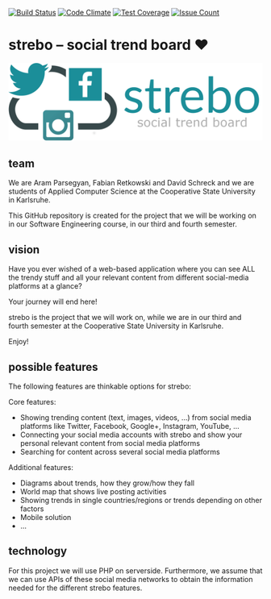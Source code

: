 [![Build Status](https://travis-ci.org/strebo/strebo.svg)](https://travis-ci.org/strebo/strebo) 
[![Code Climate](https://codeclimate.com/github/strebo/strebo/badges/gpa.svg)](https://codeclimate.com/github/strebo/strebo)
 [![Test Coverage](https://codeclimate.com/github/strebo/strebo/badges/coverage.svg)](https://codeclimate.com/github/strebo/strebo/coverage) [![Issue Count](https://codeclimate.com/github/strebo/strebo/badges/issue_count.svg)](https://codeclimate.com/github/strebo/strebo)

# strebo – social trend board ❤
![strebo - social trend board](/resources/logo-large-with-subtitle.png "strebo - social trend board")

## team
We are Aram Parsegyan, Fabian Retkowski and David Schreck and we are students of Applied Computer Science at the Cooperative State University in Karlsruhe.

This GitHub repository is created for the project that we will be working on in our Software Engineering course, in our third and fourth semester.

## vision

Have you ever wished of a web-based application where you can see ALL the trendy stuff and all your relevant content from different social-media platforms at a glance?

Your journey will end here!

strebo is the project that we will work on, while we are in our third and fourth semester at the Cooperative State University in Karlsruhe.

Enjoy!

## possible features

The following features are thinkable options for strebo:

Core features:
* Showing trending content (text, images, videos, …) from social media platforms like Twitter, Facebook, Google+, Instagram, YouTube, …
* Connecting your social media accounts with strebo and show your personal relevant content from social media platforms
* Searching for content across several social media platforms

Additional features:
* Diagrams about trends, how they grow/how they fall
* World map that shows live posting activities
* Showing trends in single countries/regions or trends depending on other factors
* Mobile solution
* ...

## technology

For this project we will use PHP on serverside. Furthermore, we assume that we can use APIs of these social media networks to obtain the information needed for the different strebo features.
